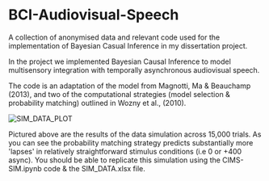 # BCI-Audiovisual-Speech
A collection of anonymised data and relevant code used for the implementation of Bayesian Casual Inference in my dissertation project.

In the project we implemented Bayesian Causal Inference to model multisensory integration with temporally asynchronous audiovisual speech.

The code is an adaptation of the model from Magnotti, Ma & Beauchamp (2013), and two of the computational strategies (model selection & probability matching) outlined in Wozny et al., (2010).


![SIM_DATA_PLOT](https://user-images.githubusercontent.com/74515191/118531394-b5727f80-b73d-11eb-9fca-e2a1b933f678.png)

Pictured above are the results of the data simulation across 15,000 trials. As you can see the probability matching strategy predicts substantially more 'lapses' in relatively straightforward stimulus conditions (i.e 0 or +400 async). You should be able to replicate this simulation using the CIMS-SIM.ipynb code & the SIM_DATA.xlsx file.

